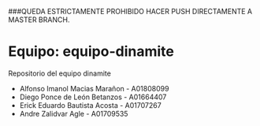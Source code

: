 ###QUEDA ESTRICTAMENTE PROHIBIDO HACER PUSH DIRECTAMENTE A MASTER BRANCH.

# Equipo: equipo-dinamite
Repositorio del equipo dinamite
- Alfonso Imanol Macias Marañon - A01808099
- Diego Ponce de León Betanzos - A01664407
- Erick Eduardo Bautista Acosta - A01707267
- Andre Zalidvar Agle - A01709535
